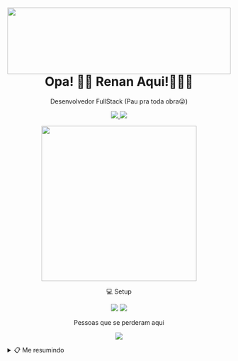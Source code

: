 <h1  align="center">
	<img  width="100%" height="150px" src="https://i.imgur.com/zT3kSOV.gif"/>
		Opa! 👋🏼 Renan Aqui!🧑🏻‍💻
</h1>
<p align="center">Desenvolvedor FullStack (Pau pra toda obra😜)</p>

<p align="center">
<a href="mailto:renanlucilio@gmail.com">
	<img src="https://img.shields.io/badge/Gmail-D14836?style=for-the-badge&logo=gmail&logoColor=white"/>
</a>
<a href="https://www.linkedin.com/in/renan-lucilio-521ba513a">
	<img src="https://img.shields.io/badge/LinkedIn-0077B5?style=for-the-badge&logo=linkedin&logoColor=white"/>
</a>
</p>

<p align='center'>
  <a href="#"><img src="https://github-readme-stats.vercel.app/api?username=rlucilio&show_icons=true&count_private=true&theme=dark" width="350"></a>
</p>


<p align="center">
 💻 Setup
</p>

<p align="center">
	 <img src="https://img.shields.io/badge/Apple-MacBook_Pro_2020-999999?style=for-the-badge&logo=apple&logoColor=white"/>
	 <img src="https://img.shields.io/badge/Intel-Core_i7_10th-0071C5?style=for-the-badge&logo=intel&logoColor=white"/>
</p>

<p align='center'>
 Pessoas que se perderam aqui
</p>

<p align="center"><a href="#"><img src="https://badges.pufler.dev/visits/rlucilio/rlucilio?style=for-the-badge&color=FC60A8"></a>
</p>

<details>
	<summary>📋 Me resumindo</summary>

## Educação
- 🎒 **Formação .Net**\
📆 2016-2017\
📍 Alura - São Paulo, Brasil

- 🎒 **Formação Front-end**\
📆 2015-2016\
📍 Alura - São Paulo, Brasil

- 🎒 **Tecnologia da informação**\
📆 2013-2015\
📍 Universidade paulista - São Paulo, Brasil

- 🎒 **Sistemas da informação**\
📆 2018-2021\
📍 UNINOVE - São Paulo, Brasil

## Experiências

- 🧑🏻‍💻 **Software engineer**\
📆 2019 - Atualmente\
📍 PDA Soluções - São Paulo/SP, Brasil

<p align="center">
<img src="https://img.shields.io/badge/Angular-DD0031?style=for-the-badge&logo=angular&logoColor=white"/>
<img src="https://img.shields.io/badge/Node.js-43853D?style=for-the-badge&logo=node.js&logoColor=white"/>
<img src="https://img.shields.io/badge/Express.js-000000?style=for-the-badge&logo=express&logoColor=white"/>
<img src="https://img.shields.io/badge/PostgreSQL-316192?style=for-the-badge&logo=postgresql&logoColor=white"/>
<img src="https://img.shields.io/badge/TypeScript-007ACC?style=for-the-badge&logo=typescript&logoColor=white"/>
<img src="https://img.shields.io/badge/Java-ED8B00?style=for-the-badge&logo=java&logoColor=white"/>
<img src="https://img.shields.io/badge/Spring-6DB33F?style=for-the-badge&logo=spring&logoColor=white"/>
<img src="https://img.shields.io/badge/Google_Cloud-4285F4?style=for-the-badge&logo=google-cloud&logoColor=white"/>
<img src="https://img.shields.io/badge/Swift-FA7343?style=for-the-badge&logo=swift&logoColor=white"/>
</p>

- 🧑🏻‍💻 **Desenvolvedor .Net Pleno**\
📆 2019 - 2019\
📍 PDA Soluções - São Paulo/SP, Brasil

<p align="center">
<img src="https://img.shields.io/badge/NuGet-004880?style=for-the-badge&logo=nuget&logoColor=white"/>
<img src="https://img.shields.io/badge/Angular-DD0031?style=for-the-badge&logo=angular&logoColor=white"/>
<img src="https://img.shields.io/badge/.NET-5C2D91?style=for-the-badge&logo=.net&logoColor=white"/>
<img src="https://img.shields.io/badge/Node.js-43853D?style=for-the-badge&logo=node.js&logoColor=white"/>
<img src="https://img.shields.io/badge/npm-CB3837?style=for-the-badge&logo=npm&logoColor=white"/>
<img src="https://img.shields.io/badge/Express.js-000000?style=for-the-badge&logo=express&logoColor=white"/>
<img src="https://img.shields.io/badge/PostgreSQL-316192?style=for-the-badge&logo=postgresql&logoColor=white"/>
<img src="https://img.shields.io/badge/TypeScript-007ACC?style=for-the-badge&logo=typescript&logoColor=white"/>
<img src="https://img.shields.io/badge/Microsoft_Azure-0089D6?style=for-the-badge&logo=microsoft-azure&logoColor=white"/>
</p>

- 🧑🏻‍💻 **Desenvolvedor full stack**\
📆 2019 - 2019\
📍 Localize - Investigação de ativos e Recuperação de crédito - São Paulo/SP, Brasil

<p align="center">
<img src="https://img.shields.io/badge/Git-F05032?style=for-the-badge&logo=git&logoColor=white"/>
<img src="https://img.shields.io/badge/Angular-DD0031?style=for-the-badge&logo=angular&logoColor=white"/>
<img src="https://img.shields.io/badge/.NET-5C2D91?style=for-the-badge&logo=.net&logoColor=white"/>
<img src="https://img.shields.io/badge/Sass-CC6699?style=for-the-badge&logo=sass&logoColor=white"/>
<img src="https://img.shields.io/badge/TypeScript-007ACC?style=for-the-badge&logo=typescript&logoColor=white"/>
<img src="https://img.shields.io/badge/Node.js-43853D?style=for-the-badge&logo=node.js&logoColor=white"/>
<img src="https://img.shields.io/badge/Amazon_AWS-232F3E?style=for-the-badge&logo=amazon-aws&logoColor=white"/>
</p>

- 🧑🏻‍💻 **Desenvolvedor junior**\
📆 2014 - 2019\
📍 SICLOP Serviços e Sistemas - São Paulo/SP, Brasil

<p align="center">
<img src="https://img.shields.io/badge/HTML5-E34F26?style=for-the-badge&logo=html5&logoColor=white"/>
<img src="https://img.shields.io/badge/CSS3-1572B6?style=for-the-badge&logo=css3&logoColor=white"/>
<img src="https://img.shields.io/badge/JavaScript-F7DF1E?style=for-the-badge&logo=javascript&logoColor=black"/>
<img src="https://img.shields.io/badge/.NET-5C2D91?style=for-the-badge&logo=.net&logoColor=white"/>
<img src="https://img.shields.io/badge/jQuery-0769AD?style=for-the-badge&logo=jquery&logoColor=white"/>
<img src="https://img.shields.io/badge/Bootstrap-563D7C?style=for-the-badge&logo=bootstrap&logoColor=white"/>
<img src="https://img.shields.io/badge/MySQL-00000F?style=for-the-badge&logo=mysql&logoColor=white"/>
</p>

- 🧑🏻‍💻 **Consultor de implantação**\
📆 2014 - 2019\
📍 Atento - São Paulo/SP, Brasil

<p align="center">
<img src="https://img.shields.io/badge/Microsoft-666666?style=for-the-badge&logo=microsoft&logoColor=white"/> 
<img src="https://img.shields.io/badge/Microsoft_Office-D83B01?style=for-the-badge&logo=microsoft-office&logoColor=white"/>
<img src="https://img.shields.io/badge/SAP-0FAAFF?style=for-the-badge&logo=sap&logoColor=white"/>
<p/>

- 🧑🏻‍💻 **Estágio Web Designer**\
📆 2014 - 2019\
📍 Freelancer - São Paulo/SP, Brasil

<p align="center">
<img src="https://img.shields.io/badge/HTML5-E34F26?style=for-the-badge&logo=html5&logoColor=white"/>
<img src="https://img.shields.io/badge/CSS3-1572B6?style=for-the-badge&logo=css3&logoColor=white"/>
<img src="https://img.shields.io/badge/JavaScript-F7DF1E?style=for-the-badge&logo=javascript&logoColor=black"/>
<p/>



</details>
